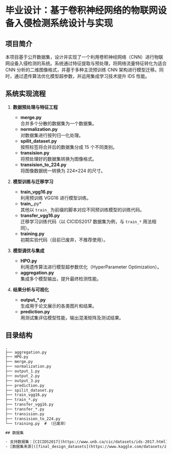 # 毕业设计：基于卷积神经网络的物联网设备入侵检测系统设计与实现

## 项目简介

本项目基于公开数据集，设计并实现了一个利用卷积神经网络（CNN）进行物联网设备入侵检测的系统。系统通过特征提取与预处理，将网络流量特征转化为适合 CNN 分析的二维图像格式，并基于多种主流预训练 CNN 架构进行模型迁移。同时，通过遗传算法优化模型超参数，并运用集成学习技术提升 IDS 性能。

## 系统实现流程

1. **数据预处理与特征工程**
   - **merge.py**  
     合并多个分散的数据集为一个数据集。
   - **normalization.py**  
     对数据集进行按列归一化处理。
   - **spilit_dataset.py**  
     按照标签将合并后的数据集分成 15 个不同类别。
   - **transision.py**  
     将预处理好的数据集转换为图像格式。
   - **transision_to_224.py**  
     将图像数据统一转换为 224×224 的尺寸。

2. **模型训练与迁移学习**
   - **train_vgg16.py**  
     利用预训练 VGG16 进行模型训练。
   - **train_***.py**  
     其他以 `train_` 为前缀的脚本对应不同预训练模型的训练代码。
   - **transfer_vgg16.py**  
     迁移学习训练代码（以 CICIDS2017 数据集为例，与 `train_*` 用法相同）。
   - **training.py**  
     初期实验代码（目前已废弃，不推荐使用）。

3. **模型调优与集成**
   - **HPO.py**  
     利用遗传算法进行模型超参数优化（HyperParameter Optimization）。
   - **aggregation.py**  
     集成多个模型输出，提升最终检测性能。

4. **结果分析与可视化**
   - **output_*.py**  
     生成用于论文展示的各类图片和结果。
   - **prediction.py**  
     用测试集评估模型性能，输出混淆矩阵及测试结果。

## 目录结构

```txt
.
├── aggregation.py
├── HPO.py
├── merge.py
├── normalization.py
├── output_1.py
├── output_2.py
├── output_3.py
├── prediction.py
├── spilit_dataset.py
├── train_vgg16.py
├── train_*.py
├── transfer_vgg16.py
├── transfer_*.py
├── transision.py
├── transision_to_224.py
└── training.py  # （已废弃）

## 数据集

- 支持数据集：[CICIDS2017](https://www.unb.ca/cic/datasets/ids-2017.html)
- [数据集来源]([final_design_datasets](https://www.kaggle.com/datasets/zayxshawn1228/final-design-datasets?select=ciciot2023_normalize))
